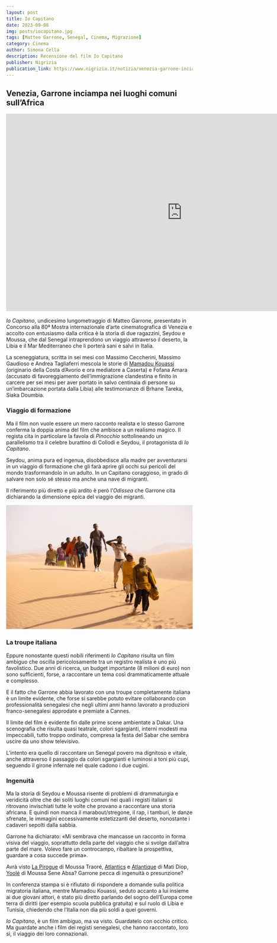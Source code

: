 ```yaml
---
layout: post
title: Io Capitano
date: 2023-09-08
img: posts/iocapitano.jpg
tags: [Matteo Garrone, Senegal, Cinema, Migrazione]
category: Cinema
author: Simona Cella
description: Recensione del film Io Capitano
publisher: Nigrizia
publication_link: https://www.nigrizia.it/notizia/venezia-garrone-inciampa-nei-luoghi-comuni-sullafrica
---
```


## Venezia, Garrone inciampa nei luoghi comuni sull’Africa

<iframe width="950" height="534" src="https://www.youtube.com/embed/idErmD0bA_M" title="IO CAPITANO di Matteo Garrone (2023) - Trailer Ufficiale HD" frameborder="0" allow="accelerometer; autoplay; clipboard-write; encrypted-media; gyroscope; picture-in-picture; web-share" referrerpolicy="strict-origin-when-cross-origin" allowfullscreen></iframe>

_Io Capitano_, undicesimo lungometraggio di Matteo Garrone, presentato in Concorso alla 80ª Mostra internazionale d’arte cinematografica di Venezia e accolto con entusiasmo dalla critica è la storia di due ragazzini, Seydou e Moussa, che dal Senegal intraprendono un viaggio attraverso il deserto, la Libia e il Mar Mediterraneo che li porterà sani e salvi in Italia.

La sceneggiatura, scritta in sei mesi con Massimo Ceccherini, Massimo Gaudioso e Andrea Tagliaferri mescola le storie di [Mamadou Kouassi](https://www.vanityfair.it/news/storie-news/2021/06/28/mamadou-centro-sociale-movimento-migranti-rifugiati-caserta) (originario della Costa d’Avorio e ora mediatore a Caserta) e Fofana Amara (accusato di favoreggiamento dell’immigrazione clandestina e finito in carcere per sei mesi per aver portato in salvo centinaia di persone su un’imbarcazione portata dalla Libia) alle testimonianze di Brhane Tareka, Siaka Doumbia.

### Viaggio di formazione

Ma il film non vuole essere un mero racconto realista e lo stesso Garrone conferma la doppia anima del film che ambisce a un realismo magico. Il regista cita in particolare la favola di _Pinocchio_ sottolineando un parallelismo tra il celebre burattino di Collodi e Seydou, il protagonista di _Io Capitano_.

Seydou, anima pura ed ingenua, disobbedisce alla madre per avventurarsi in un viaggio di formazione che gli farà aprire gli occhi sui pericoli del mondo trasformandolo in un adulto. In un Capitano coraggioso, in grado di salvare non solo sé stesso ma anche una nave di migranti.

Il riferimento più diretto e più ardito è però l’_Odissea_ che Garrone cita dichiarando la dimensione epica del viaggio dei migranti.

![Traversata del deserto](./assets/img/posts/iocapitano2.jpg)
### La troupe italiana

Eppure nonostante questi nobili riferimenti _Io Capitano_ risulta un film ambiguo che oscilla pericolosamente tra un registro realista e uno più favolistico. Due anni di ricerca, un budget importante (8 milioni di euro) non sono sufficienti, forse, a raccontare un tema così drammaticamente attuale e complesso.

E il fatto che Garrone abbia lavorato con una troupe completamente italiana è un limite evidente, che forse si sarebbe potuto evitare collaborando con professionalità senegalesi che negli ultimi anni hanno lavorato a produzioni franco-senegalesi approdate e premiate a Cannes.

Il limite del film è evidente fin dalle prime scene ambientate a Dakar. Una scenografia che risulta quasi teatrale, colori sgargianti, interni modesti ma impeccabili, tutto troppo ordinato, compresa la festa del Sabar che sembra uscire da uno show televisivo.

L’intento era quello di raccontare un Senegal povero ma dignitoso e vitale, anche attraverso il passaggio da colori sgargianti e luminosi a toni più cupi, seguendo il girone infernale nel quale cadono i due cugini.

### Ingenuità

Ma la storia di Seydou e Moussa risente di problemi di drammaturgia e veridicità oltre che dei soliti luoghi comuni nei quali i registi italiani si ritrovano invischiati tutte le volte che provano a raccontare una storia africana. E quindi non manca il marabout/stregone, il rap, i tamburi, le danze sfrenate, le immagini eccessivamente estetizzanti del deserto, nonostante i cadaveri sepolti dalla sabbia.

Garrone ha dichiarato: «Mi sembrava che mancasse un racconto in forma visiva del viaggio, soprattutto della parte del viaggio che si svolge dall’altra parte del mare. Volevo fare un controcampo, ribaltare la prospettiva, guardare a cosa succede prima».

Avrà visto [La Pirogue](https://www.youtube.com/watch?v=uJYyC6S7QnY) di Moussa Traoré, [Atlantics](https://mubi.com/it/films/atlantiques/trailer) e [Atlantique](https://www.youtube.com/watch?v=Atbk7kYwQ_k) di Mati Diop, [Yoolé](https://www.youtube.com/watch?v=FehKoqNG-zg) di Moussa Sene Absa? Garrone pecca di ingenuità o presunzione?

In conferenza stampa si è rifiutato di rispondere a domande sulla politica migratoria italiana, mentre Mamadou Kouassi, seduto accanto a lui insieme ai due giovani attori, è stato più diretto parlando del sogno dell’Europa come terra di diritti (per esempio scuola pubblica gratuita) e sul ruolo di Libia e Tunisia, chiedendo che l’Italia non dia più soldi a quei governi.

_Io Capitano_, è un film ambiguo, ma va visto. Guardatelo con occhio critico. Ma guardate anche i film dei registi senegalesi, che hanno raccontato, loro sì, il viaggio dei loro connazionali.


